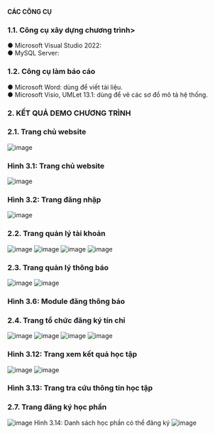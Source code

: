 <b>	CÁC CÔNG CỤ</b><br/>
### 1.1.	Công cụ xây dựng chương trình><br/>
●	Microsoft Visual Studio 2022: <br/>
●	MySQL Server:<br/>
### 1.2.	Công cụ làm báo cáo<br/>
●	Microsoft Word: dùng để viết tài liệu.<br/>
●	Microsoft Visio, UMLet 13.1: dùng để vẽ các sơ đồ mô tả hệ thống.<br/>
### 2.	KẾT QUẢ DEMO CHƯƠNG TRÌNH<br/>
### 2.1.	Trang chủ website <br/>
![image](https://github.com/NguyenGiaHy123/Nhom17-dkhp-iuh-edu-vn/assets/89922176/54c177de-b4ca-42de-8282-cfba25853979)<br/>
### Hình 3.1: Trang chủ website<br/>
![image](https://github.com/NguyenGiaHy123/Nhom17-dkhp-iuh-edu-vn/assets/89922176/d1702dae-79cb-414a-bb29-7b4bb8451e6f)
### Hình 3.2: Trang đăng nhập
![image](https://github.com/NguyenGiaHy123/Nhom17-dkhp-iuh-edu-vn/assets/89922176/74252093-76dc-49b1-8eb8-437e8b1efe06)
### 2.2.	Trang quản lý tài khoản
![image](https://github.com/NguyenGiaHy123/Nhom17-dkhp-iuh-edu-vn/assets/89922176/02503ece-839a-4327-b3ae-fd33222deceb)
![image](https://github.com/NguyenGiaHy123/Nhom17-dkhp-iuh-edu-vn/assets/89922176/5d3360fc-e737-4eac-852b-64360ae82bbb)
![image](https://github.com/NguyenGiaHy123/Nhom17-dkhp-iuh-edu-vn/assets/89922176/6f44fdfd-8528-42b6-81e9-cc5d28d45925)
![image](https://github.com/NguyenGiaHy123/Nhom17-dkhp-iuh-edu-vn/assets/89922176/afe1ea04-8ff8-4ff5-9918-f1e0ba143c1e)
### 2.3.	Trang quản lý thông báo
![image](https://github.com/NguyenGiaHy123/Nhom17-dkhp-iuh-edu-vn/assets/89922176/0d5fef7d-305d-408f-a317-85590a55f46b)
![image](https://github.com/NguyenGiaHy123/Nhom17-dkhp-iuh-edu-vn/assets/89922176/8bd8f515-e95a-4138-b880-cbb799af6da8)
### Hình 3.6: Module đăng thông báo
### 2.4.	Trang tổ chức đăng ký tín chỉ
![image](https://github.com/NguyenGiaHy123/Nhom17-dkhp-iuh-edu-vn/assets/89922176/2a2174a1-0286-4482-94f5-49a4a5758c05)
![image](https://github.com/NguyenGiaHy123/Nhom17-dkhp-iuh-edu-vn/assets/89922176/8a379a57-f321-4bae-8f8c-418ad7c6af83)
![image](https://github.com/NguyenGiaHy123/Nhom17-dkhp-iuh-edu-vn/assets/89922176/3a282b62-1317-49f0-8b90-3f8d574a2c75)
![image](https://github.com/NguyenGiaHy123/Nhom17-dkhp-iuh-edu-vn/assets/89922176/716519ef-dc48-46ae-8700-f1290f767d2b)
### Hình 3.12: Trang xem kết quả học tập
![image](https://github.com/NguyenGiaHy123/Nhom17-dkhp-iuh-edu-vn/assets/89922176/27ae6b9b-506f-4a7c-a395-c821810263b8)
![image](https://github.com/NguyenGiaHy123/Nhom17-dkhp-iuh-edu-vn/assets/89922176/81ff0bc8-b682-4e23-81ba-17d0aa2b9352)
### Hình 3.13: Trang tra cứu thông tin học tập
### 2.7.	Trang đăng ký học phần
![image](https://github.com/NguyenGiaHy123/Nhom17-dkhp-iuh-edu-vn/assets/89922176/49d9e842-143e-4d0e-9a7b-1ab01731e6e2)
Hình 3.14: Danh sách học phần có thể đăng ký
![image](https://github.com/NguyenGiaHy123/Nhom17-dkhp-iuh-edu-vn/assets/89922176/681ae9a1-aaad-4408-b364-f2d4cc0fddc5)
